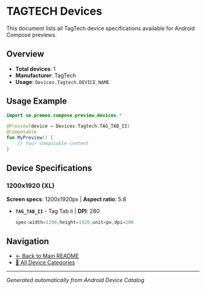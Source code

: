 # TAGTECH Devices

This document lists all TagTech device specifications available for Android Compose previews.

## Overview

- **Total devices**: 1
- **Manufacturer**: TagTech
- **Usage**: `Devices.Tagtech.DEVICE_NAME`

## Usage Example

```kotlin
import se.premex.compose.preview.devices.*

@Preview(device = Devices.Tagtech.TAG_TAB_II)
@Composable
fun MyPreview() {
    // Your composable content
}
```

## Device Specifications

### 1200x1920 (XL)

**Screen specs**: 1200x1920px | **Aspect ratio**: 5:8

- **`TAG_TAB_II`** - Tag Tab Ii | **DPI**: 280
  ```kotlin
  spec:width=1200,height=1920,unit=px,dpi=280
  ```

## Navigation

- [← Back to Main README](../../README.md)
- [📱 All Device Categories](../README.md)

---
*Generated automatically from Android Device Catalog*
